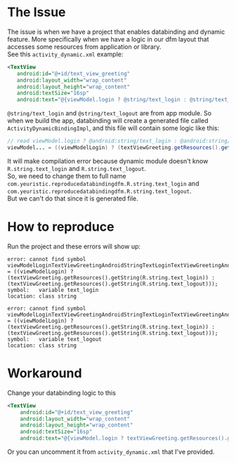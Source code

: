 # The Issue
The issue is when we have a project that enables databinding and dynamic feature. 
More specifically when we have a logic in our dfm layout that accesses some resources from application or library.  
See this `activity_dynamic.xml` example:  
``` xml
<TextView
   android:id="@+id/text_view_greeting"
   android:layout_width="wrap_content"
   android:layout_height="wrap_content"
   android:textSize="16sp"
   android:text="@{viewModel.login ? @string/text_login : @string/text_logout}"/>
```  
`@string/text_login` and `@string/text_logout` are from app module. 
So when we build the app, databinding will create a generated file called `ActivityDynamicBindingImpl`, and this file will contain some logic like this:  
``` java
// read viewModel.login ? @android:string/text_login : @android:string/text_logout
viewModel... = ((viewModelLogin) ? (textViewGreeting.getResources().getString(R.string.text_login)) : (textViewGreeting.getResources().getString(R.string.text_logout)));
```  
It will make compilation error because dynamic module doesn't know `R.string.text_login` and `R.string.text_logout`.  
So, we need to change them to full name `com.yeuristic.reproducedatabindingdfm.R.string.text_login` and `com.yeuristic.reproducedatabindingdfm.R.string.text_logout`.  
But we can't do that since it is generated file.  
  
# How to reproduce
Run the project and these errors will show up:  
```
error: cannot find symbol viewModelLoginTextViewGreetingAndroidStringTextLoginTextViewGreetingAndroidStringTextLogout = ((viewModelLogin) ? (textViewGreeting.getResources().getString(R.string.text_login)) : (textViewGreeting.getResources().getString(R.string.text_logout)));
symbol:   variable text_login
location: class string
```
```
error: cannot find symbol viewModelLoginTextViewGreetingAndroidStringTextLoginTextViewGreetingAndroidStringTextLogout = ((viewModelLogin) ? (textViewGreeting.getResources().getString(R.string.text_login)) : (textViewGreeting.getResources().getString(R.string.text_logout)));
symbol:   variable text_logout
location: class string
```  
# Workaround
Change your databinding logic to this  
``` xml
<TextView
    android:id="@+id/text_view_greeting"
    android:layout_width="wrap_content"
    android:layout_height="wrap_content"
    android:textSize="16sp"
    android:text="@{viewModel.login ? textViewGreeting.getResources().getString(com.yeuristic.reproducedatabindingdfm.R.string.text_login) : textViewGreeting.getResources().getString(com.yeuristic.reproducedatabindingdfm.R.string.text_logout)}"/>
```  
Or you can uncomment it from `activity_dynamic.xml` that I've provided.

